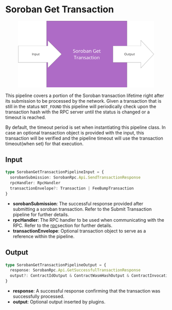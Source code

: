 # Soroban Get Transaction

<figure><img src="../../../.gitbook/assets/image (5).png" alt="" width="563"><figcaption></figcaption></figure>

This pipeline covers a portion of the Soroban transaction lifetime right after its submission to be processed by the network. Given a transaction that is still in the status `NOT_FOUND` this pipeline will periodically check upon the transaction hash with the RPC server until the status is changed or a timeout is reached.

By default, the timeout period is set when instantiating this pipeline class. In case an optional transaction object is provided with the input, this transaction will be verified and the pipeline timeout will use the transaction timeout(when set) for that execution.

## Input

```typescript
type SorobanGetTransactionPipelineInput = {
  sorobanSubmission: SorobanRpc.Api.SendTransactionResponse
  rpcHandler: RpcHandler
  transactionEnvelope?: Transaction | FeeBumpTransaction
}
```

* **sorobanSubmission**: The successful response provided after submitting a soroban transaction. Refer to the Submit Transaction pipeline for further details.
* **rpcHandler**: The RPC handler to be used when communicating with the RPC. Refer to the [rpc](../../rpc/ "mention")section for further details.
* **transactionEnvelope**: Optional transaction object to serve as a reference within the pipeline.

## Output

```typescript
type SorobanGetTransactionPipelineOutput = {
  response: SorobanRpc.Api.GetSuccessfulTransactionResponse
  output?: ContractIdOutput & ContractWasmHashOutput & ContractInvocationOutput<string> & FeeChargedOutput
}
```

* **response**: A successful response confirming that the transaction was successfully processed.
* **output**: Optional output inserted by plugins.
